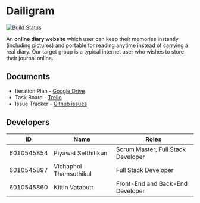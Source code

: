 # Dailigram
[![Build Status](https://travis-ci.com/bankkeez/dailigram.svg?branch=master)](https://travis-ci.com/bankkeez/dailigram)

An **online diary website** which user can keep their memories instantly (including pictures) and portable for reading anytime instead of carrying a real diary. Our target group is a typical internet user who wishes to store their journal online.

## Documents

- Iteration Plan - [Google Drive](https://docs.google.com/document/d/1y1627RIie1AMI3jERJbZHnNt9rR0pr2baXCQTu89Q1I/edit#)
- Task Board - [Trello](https://trello.com/b/F2yv7lWS/dailigram-project)  
- Issue Tracker - [Github issues](https://github.com/bankkeez/dailigram/issues)

## Developers

ID           |           Name           |               Roles
-------------|--------------------------|-------------------------------------
6010545854   |   Piyawat Setthitikun    |  Scrum Master, Full Stack Developer
6010545897   |   Vichaphol Thamsuthikul |  Full Stack Developer
6010545860   |   Kittin Vatabutr        |  Front-End and Back-End Developer